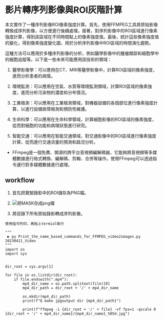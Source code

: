 # 影片轉序列影像與ROI灰階計算
本文實作了一種序列影像ROI像素強度計算。首先，使用FFMPEG工具將原始影像轉換成序列影像，以方便進行後續處理。接著，對序列影像中的ROI區域進行像素強度計算，得到該區域在不同時間點上的像素強度值。最後，統計這些像素強度值的變化，得到像素強度變化圖，用於分析序列影像中ROI區域的時間演化趨勢。


這種方法可以應用於多種序列影像的分析，例如醫學影像中的腫瘤跟踪和細胞學中的細胞追蹤等。以下是一些未來可能應用該技術的領域：

1. 醫學影像學：可以應用在CT、MRI等醫學影像中，計算ROI區域的像素強度，進而分析患者的病情。

2. 環境監測：可以應用在空氣、水質等環境監測領域，計算ROI區域的像素強度，進而分析污染物的濃度和分布情況。

3. 工業檢測：可以應用在工業檢測領域，對機器設備的各個部位進行像素強度計算，以進行設備故障檢測和預防性維護。

4. 生命科學：可以應用在生命科學領域，計算細胞影像的ROI區域的像素強度，從而對細胞的功能和病理狀態進行研究。

5. 智能交通：可以應用在智能交通領域，對交通影像中的ROI區域進行像素強度計算，從而進行交通流量的預測和路況分析。

* FFmpeg是一個免費、開源的跨平台音視頻編解碼器，它能夠將音視頻等多媒體數據進行格式轉換、編解碼、剪輯、合併等操作。使用FFmpeg可以透過指令運行對多媒體數據進行處理。


## workflow

1. 首先把實驗錄影中的ROI儲存為PNG檔。
2. ![把MASK存成png檔](https://user-images.githubusercontent.com/18000764/234156216-116f6996-0a34-4dca-9838-52ac423c5210.jpg)

3. 將目錄下所有原始錄影轉成序列影像。

`使用指令列印，再貼上termial執行`

```Python3
"""
 ▶ py Print_the_name_based_commands_for_FFMPEG_video2images.py 20230411_Video
"""
import os
import sys


dir_root = sys.argv[1]

for file in os.listdir(dir_root):
    if file.endswith(".mp4"):
        mp4_dir_name = os.path.splitext(file)[0]
        mp4_dir_path = dir_root + '/' + mp4_dir_name
        
        os.mkdir(mp4_dir_path)
        print(f"Q make jpgoutput dir {mp4_dir_path}")

        print(f"ffmpeg -i {dir_root + '/' + file} -vf fps=1 -qscale 0 {dir_root + '/' + mp4_dir_name}/{mp4_dir_name}_%05d.jpg")
```
